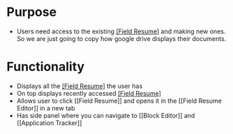 # Purpose
- Users need access to the existing [[Field Resume]](s) and making new ones. So we are just going to copy how google drive displays their documents. 
# Functionality
- Displays all the [[Field Resume]](s) the user has
- On top displays recently accessed [[Field Resume]](s)
- Allows user to click [[Field Resume]] and opens it in the [[Field Resume Editor]] in a new tab
- Has side panel where you can navigate to [[Block Editor]] and [[Application Tracker]]